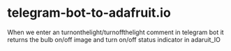 # telegram-bot-to-adafruit.io
When we enter an turnonthelight/turnoffthelight comment in telegram bot it returns the bulb on/off image and turn on/off status indicator in adaruit_IO
